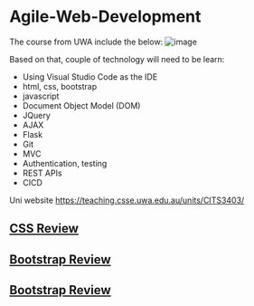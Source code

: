 # Agile-Web-Development

The course from UWA include the below:
![image](https://user-images.githubusercontent.com/79841341/155514942-1f15f3b6-1877-405d-b480-d3ad7731bba4.png)

Based on that, couple of technology will need to be learn:
- Using Visual Studio Code as the IDE
- html, css, bootstrap
- javascript
- Document Object Model (DOM)
- JQuery
- AJAX
- Flask
- Git
- MVC
- Authentication, testing
- REST APIs
- CICD

Uni website
https://teaching.csse.uwa.edu.au/units/CITS3403/


## <a href="./CSS.md">CSS Review</a>

## <a href="./Bootstrap.md">Bootstrap Review</a>
  
## <a href="./Javascript.md">Bootstrap Review</a>
